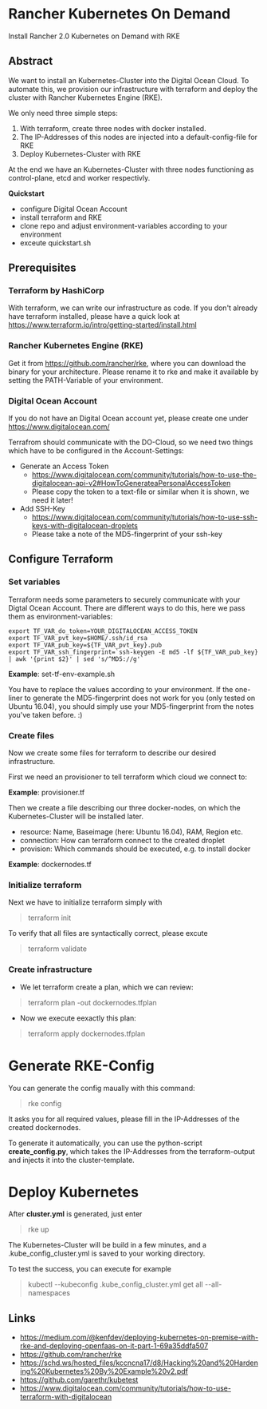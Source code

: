 # Rancher Kubernetes On Demand

Install Rancher 2.0 Kubernetes on Demand with RKE

## Abstract

We want to install an Kubernetes-Cluster into the Digital Ocean Cloud. To automate this, we provision our infrastructure with terraform and deploy the cluster with Rancher Kubernetes Engine (RKE).

We only need three simple steps:

1. With terraform, create three nodes with docker installed.
1. The IP-Addresses of this nodes are injected into a default-config-file for RKE
1. Deploy Kubernetes-Cluster with RKE

At the end we have an Kubernetes-Cluster with three nodes functioning as control-plane, etcd and worker respectivly.

**Quickstart**
- configure Digital Ocean Account
- install terraform and RKE
- clone repo and adjust environment-variables according to your environment
- exceute quickstart.sh


## Prerequisites
### Terraform by HashiCorp

With terraform, we can write our infrastructure as code. If you don't already have terraform installed, please have a quick look at https://www.terraform.io/intro/getting-started/install.html

### Rancher Kubernetes Engine (RKE)
Get it from https://github.com/rancher/rke, where you can download the binary for your architecture.
Please rename it to rke and make it available by setting the PATH-Variable of your environment.


### Digital Ocean Account
If you do not have an Digital Ocean account yet, please create one under https://www.digitalocean.com/

Terrafrom should communicate with the DO-Cloud, so we need two things which have to be configured in the Account-Settings:
  
* Generate an Access Token
  * https://www.digitalocean.com/community/tutorials/how-to-use-the-digitalocean-api-v2#HowToGenerateaPersonalAccessToken
  * Please copy the token to a text-file or similar when it is shown, we need it later!
* Add SSH-Key
  * https://www.digitalocean.com/community/tutorials/how-to-use-ssh-keys-with-digitalocean-droplets
  * Please take a note of the MD5-fingerprint of your ssh-key

## Configure Terraform
### Set variables
Terraform needs some parameters to securely communicate with your Digtal Ocean Account. There are different ways to do this, here we pass them as environment-variables:

    export TF_VAR_do_token=YOUR_DIGITALOCEAN_ACCESS_TOKEN
    export TF_VAR_pvt_key=$HOME/.ssh/id_rsa
    export TF_VAR_pub_key=${TF_VAR_pvt_key}.pub
    export TF_VAR_ssh_fingerprint=`ssh-keygen -E md5 -lf ${TF_VAR_pub_key} | awk '{print $2}' | sed 's/^MD5://g'`


__Example__: set-tf-env-example.sh

You have to replace the values according to your environment. If the one-liner to generate the MD5-fingerprint does not work for you (only tested on Ubuntu 16.04), you should simply use your MD5-fingerprint from the notes you've taken before.  :)

### Create files
Now we create some files for terraform to describe our desired infrastructure.

First we need an provisioner to tell terraform which cloud we connect to:

__Example__: provisioner.tf

Then we create a file describing our three docker-nodes, on which the Kubernetes-Cluster will be installed later.
* resource: Name, Baseimage (here: Ubuntu 16.04), RAM, Region etc.
* connection: How can terraform connect to the created droplet
* provision: Which commands should be executed, e.g. to install docker 

__Example__: dockernodes.tf

### Initialize terraform
Next we have to initialize terraform simply with
> terraform init

To verify that all files are syntactically correct, please excute
> terraform validate

### Create infrastructure
* We let terraform create a plan, which we can review:
> terraform plan -out dockernodes.tfplan

* Now we execute eexactly this plan:
> terraform apply dockernodes.tfplan

# Generate RKE-Config
You can generate the config maually with this command:
> rke config

It asks you for all required values, please fill in the IP-Addresses of the created dockernodes.

To generate it automatically, you can use the python-script **create_config.py**, which takes the IP-Addresses from the terraform-output and injects it into the cluster-template.

# Deploy Kubernetes
After **cluster.yml** is generated, just enter
> rke up

The Kubernetes-Cluster will be build in a few minutes, and a .kube_config_cluster.yml is saved to your working directory.

To test the success, you can execute for example
> kubectl --kubeconfig .kube_config_cluster.yml get all --all-namespaces


## Links

* https://medium.com/@kenfdev/deploying-kubernetes-on-premise-with-rke-and-deploying-openfaas-on-it-part-1-69a35ddfa507
* https://github.com/rancher/rke
* https://schd.ws/hosted_files/kccncna17/d8/Hacking%20and%20Hardening%20Kubernetes%20By%20Example%20v2.pdf	
* https://github.com/garethr/kubetest
* https://www.digitalocean.com/community/tutorials/how-to-use-terraform-with-digitalocean

